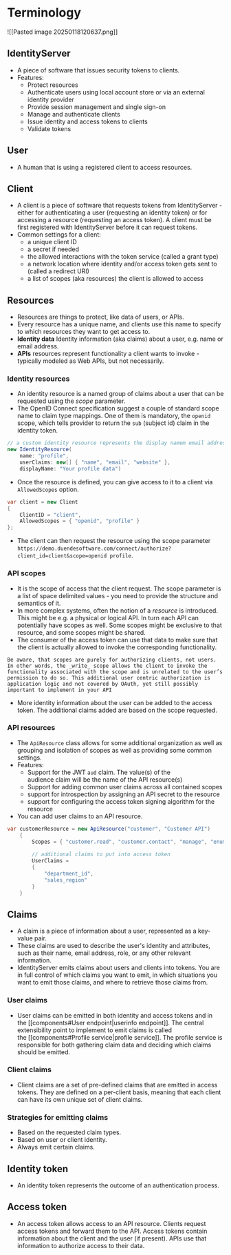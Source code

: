 # Terminology
![[Pasted image 20250118120637.png]]
## IdentityServer
- A piece of software that issues security tokens to clients.
- Features:
	- Protect resources
	- Authenticate users using local account store or via an external identity provider
	- Provide session management and single sign-on
	- Manage and authenticate clients
	- Issue identity and access tokens to clients
	- Validate tokens
## User
- A human that is using a registered client to access resources.
## Client
- A client is a piece of software that requests tokens from IdentityServer - either for authenticating a user (requesting an identity token) or for accessing a resource (requesting an access token). A client must be first registered with IdentityServer before it can request tokens.
- Common settings for a client:
	- a unique client ID
	- a secret if needed
	- the allowed interactions with the token service (called a grant type)
	- a network location where identity and/or access token gets sent to (called a redirect URI)
	- a list of scopes (aka resources) the client is allowed to access
## Resources
- Resources are things to protect, like data of users, or APIs.
- Every resource has a unique name, and clients use this name to specify to which resources they want to get access to.
- **Identity data** Identity information (aka claims) about a user, e.g. name or email address.
- **APIs** resources represent functionality a client wants to invoke - typically modeled as Web APIs, but not necessarily.
### Identity resources
- An identity resource is a named group of claims about a user that can be requested using the _scope_ parameter.
- The OpenID Connect specification suggest a couple of standard scope name to claim type mappings. One of them is mandatory, the `openid` scope, which tells provider to return the `sub` (subject id) claim in the identity token.
```C#
// a custom identity resource represents the display namem email address and website claim.
new IdentityResource( 
	name: "profile", 
	userClaims: new[] { "name", "email", "website" },
	displayName: "Your profile data")
```
- Once the resource is defined, you can give access to it to a client via `AllowedScopes` option.
```C#
var client = new Client
{
	ClientID = "client",
	AllowedScopes = { "openid", "profile" }
};
```
- The client can then request the resource using the scope parameter `https://demo.duendesoftware.com/connect/authorize?client_id=client&scope=openid profile`.
### API scopes
- It is the scope of access that the client request. The scope parameter is a list of space delimited values - you need to provide the structure and semantics of it.
- In more complex systems, often the notion of a _resource_ is introduced. This might be e.g. a physical or logical API. In turn each API can potentially have scopes as well. Some scopes might be exclusive to that resource, and some scopes might be shared.
- The consumer of the access token can use that data to make sure that the client is actually allowed to invoke the corresponding functionality.
```ad-warning
Be aware, that scopes are purely for authorizing clients, not users. In other words, the _write_ scope allows the client to invoke the functionality associated with the scope and is unrelated to the user’s permission to do so. This additional user centric authorization is application logic and not covered by OAuth, yet still possibly important to implement in your API
```
- More identity information about the user can be added to the access token. The additional claims added are based on the scope requested.
### API resources
- The `ApiResource` class allows for some additional organization as well as grouping and isolation of scopes as well as providing some common settings.
- Features:
	- Support for the JWT `aud` claim. The value(s) of the audience claim will be the name of the API resource(s)
	- Support for adding common user claims across all contained scopes
	- support for introspection by assigning an API secret to the resource
	- support for configuring the access token signing algorithm for the resource
- You can add user claims to an API resource.
```C#
var customerResource = new ApiResource("customer", "Customer API")
    {
        Scopes = { "customer.read", "customer.contact", "manage", "enumerate" },
        
        // additional claims to put into access token
        UserClaims =
        {
            "department_id",
            "sales_region"
        }
    }
```
## Claims
- A claim is a piece of information about a user, represented as a key-value pair.
- These claims are used to describe the user's identity and attributes, such as their name, email address, role, or any other relevant information.
- IdentityServer emits claims about users and clients into tokens. You are in full control of which claims you want to emit, in which situations you want to emit those claims, and where to retrieve those claims from.
### User claims
- User claims can be emitted in both identity and access tokens and in the [[components#User endpoint|userinfo endpoint]]. The central extensibility point to implement to emit claims is called the [[components#Profile service|profile service]]. The profile service is responsible for both gathering claim data and deciding which claims should be emitted.
### Client claims
- Client claims are a set of pre-defined claims that are emitted in access tokens. They are defined on a per-client basis, meaning that each client can have its own unique set of client claims.
### Strategies for emitting claims
- Based on the requested claim types.
- Based on user or client identity.
- Always emit certain claims.
## Identity token
- An identity token represents the outcome of an authentication process.
## Access token
- An access token allows access to an API resource. Clients request access tokens and forward them to the API. Access tokens contain information about the client and the user (if present). APIs use that information to authorize access to their data.